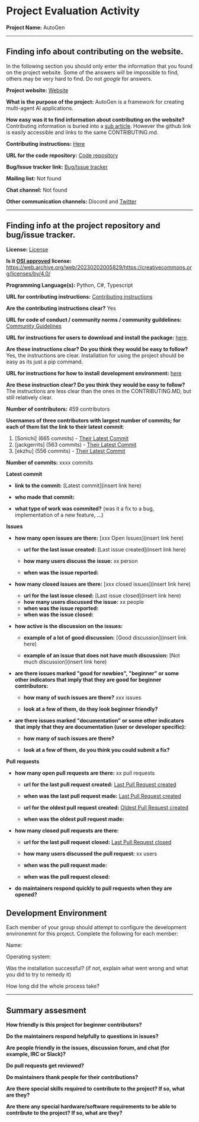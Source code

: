 # Project Evaluation Activity



__Project Name:__  AutoGen


---

## Finding info about contributing on the website.

In the following section you should only enter the information that you
found on the project website. Some of the answers will be impossible to find, others
may be very hard to find. Do not _google_ for answers.

__Project website:__ [Website](https://microsoft.github.io/autogen/stable/index.html)


__What is the purpose of the project:__ AutoGen is a framework for creating multi-agent AI applications.


__How easy was it to find information about contributing on the website?__ Contributing information is buried into a [sub article](https://microsoft.github.io/autogen/stable/user-guide/autogenstudio-user-guide/index.html). However the github link is easily accessible and links to the same CONTRIBUTING.md.


__Contributing instructions:__ [Here](https://github.com/microsoft/autogen/blob/main/CONTRIBUTING.md) 

__URL for the code repository:__ [Code repository](https://github.com/microsoft/autogen)

__Bug/Issue tracker link:__ [Bug/Issue tracker](https://github.com/microsoft/autogen/issues)

__Mailing list:__ Not found

__Chat channel:__ Not found

__Other communication channels:__ Discord and [Twitter](https://twitter.com/pyautogen)


---

## Finding info at the project repository and bug/issue tracker.

__License:__ [License](https://github.com/microsoft/autogen/blob/main/LICENSE)

__Is it [OSI approved](https://opensource.org/licenses/alphabetical) license:__ https://web.archive.org/web/20230202005829/https://creativecommons.org/licenses/by/4.0/

__Programming Language(s):__ Python, C#, Typescript

__URL for contributing instructions:__ [Contributing instructions](https://github.com/microsoft/autogen/blob/main/CONTRIBUTING.md)

__Are the contributing instructions clear?__ Yes


__URL for code of conduct / community norms / community guildelines:__ [Community Guidelines](https://github.com/microsoft/autogen/blob/main/CONTRIBUTING.md)

__URL for instructions for users to download and install the package:__  [here](https://github.com/microsoft/autogen/blob/main/README.md). 


__Are these instructions clear? Do you think they would be easy to follow?__ Yes, the instructions are clear. Installation for using the project should be easy as its just a pip command.


__URL for instructions for how to install development environment:__ [here](https://github.com/microsoft/autogen/blob/main/python/README.md#setup)


__Are these instruction clear? Do you think they would be easy to follow?__ The instructions are less clear than the ones in the CONTRIBUTING.MD, but still relatively clear.

__Number of contributors:__ 459 contributors


__Usernames of three contributors with largest number of commits; for
each of them list the link to their latest commit__:

1. [Sonichi] (665 commits) - [Their Latest Commit](https://github.com/microsoft/autogen/commit/ff311eec6c652eeb508b70765e4f69ed64308aa3)
1. [jackgerrits] (563 commits) - [Their Latest Commit](https://github.com/microsoft/autogen/commit/6b687199394cf152b5faab738c328e2f926fcd11)
1. [ekzhu] (556 commits) - [Their Latest Commit](https://github.com/microsoft/autogen/commit/c302b5408a3a9816da060ea338af939e7d2a62e4)


__Number of commits:__ xxxx commits

__Latest commit__ 

- __link to the commit:__ [Latest commit](insert link here)

- __who made that commit:__ 

- __what type of work was commited?__ (was it a fix to a bug, implementation of a new feature, ...)


__Issues__

- __how many open issues are there:__ [xxx Open Issues](insert link here)

    - __url for the last issue created:__ [Last issue created](insert link here)

    - __how many users discuss the issue:__ xx person
    
    - __when was the issue reported:__ 
    

- __how many closed issues are there:__ [xxx closed issues](insert link here)
    - __url for the last issue closed:__ [Last issue closed](insert link here)
    - __how many users discussed the issue:__ xx people
    - __when was the issue reported:__ 
    - __when was the issue closed:__ 

- __how active is the discussion on the issues:__ 

    - __example of a lot of good discussion:__ [Good discussion](insert link here)
    
    - __example of an issue that does not have much discussion:__ [Not much discussion](insert link here)



- __are there issues marked "good for newbies", "beginner" or some other indicators that imply that they are good for beginner contributors:__ 

    - __how many of such issues are there?__ xxx issues
    
    - __look at a few of them, do they look beginner friendly?__ 



- __are there issues marked "documentation" or some other indicators that imply that they are documentation (user or developer specific):__ 

    - __how many of such issues are there?__ 
    
    - __look at a few of them, do you think you could submit a fix?__ 



__Pull requests__

- __how many open pull requests are there:__ xx pull requests

    - __url for the last pull request created:__ [Last Pull Request created]()
    
    - __when was the last pull request made:__ [Last Pull Request created]()

    - __url for the oldest pull request created:__ [Oldest Pull Request created]()
    
    - __when was the oldest pull request made:__ 

- __how many closed pull requests are there:__ 

    - __url for the last pull request closed:__ [Last Pull Request closed]()
    
    - __how many users discussed the pull request:__ xx users
    
    - __when was the pull request made:__  
    
    - __when was the pull request closed:__ 
    

- __do maintainers respond quickly to pull requests when they are opened?__ 


## Development Environment 

Each member of your group should attempt to configure the development environemnt 
for this project. Complete the following for each member:

Name: 

Operating system: 

Was the installation successful? (if not, explain what went wrong and 
what you did to try to remedy it)

How long did the whole process take? 


---


## Summary assesment
__How friendly is this project for beginner contributors?__




__Do the maintainers respond helpfully to questions in issues?__



__Are people friendly in the issues, discussion forum, and chat (for example, IRC or Slack)?__




__Do pull requests get reviewed?__



__Do maintainers thank people for their contributions?__



__Are there special skills required to contribute to the project? If so, what are they?__



__Are there any special hardware/software requirements to be able to contribute to the project? If so, what are they?__

